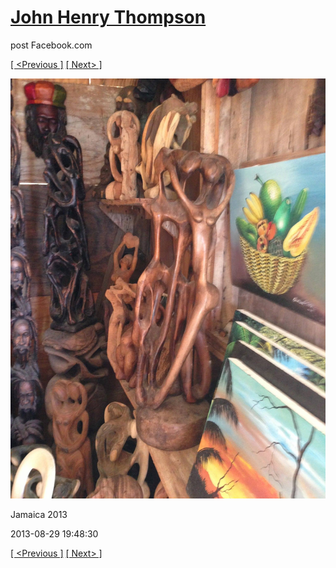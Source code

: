 # [John Henry Thompson](../README.md)
post Facebook.com

[[ <Previous ]](2013-08-29-14.md) [[ Next> ]](2013-08-29-16.md)

[![](../media/2013-08-29/Jamaica-2026.jpg)](../README.md)

Jamaica 2013

2013-08-29 19:48:30

[[ <Previous ]](2013-08-29-14.md) [[ Next> ]](2013-08-29-16.md)